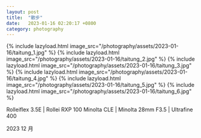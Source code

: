 ```yaml
---
layout: post
title:  "散步"
date:   2023-01-16 02:20:17 +0800
category: photography
---
```

{% include lazyload.html image_src="/photography/assets/2023-01-16/taitung_1.jpg" %}
{% include lazyload.html image_src="/photography/assets/2023-01-16/taitung_2.jpg" %}
{% include lazyload.html image_src="/photography/assets/2023-01-16/taitung_3.jpg" %}
{% include lazyload.html image_src="/photography/assets/2023-01-16/taitung_4.jpg" %}
{% include lazyload.html image_src="/photography/assets/2023-01-16/taitung_5.jpg" %}
{% include lazyload.html image_src="/photography/assets/2023-01-16/taitung_6.jpg" %}

Rolleiflex 3.5E | Rollei RXP 100
Minolta CLE | Minolta 28mm F3.5 | Ultrafine 400

2023 12 月

